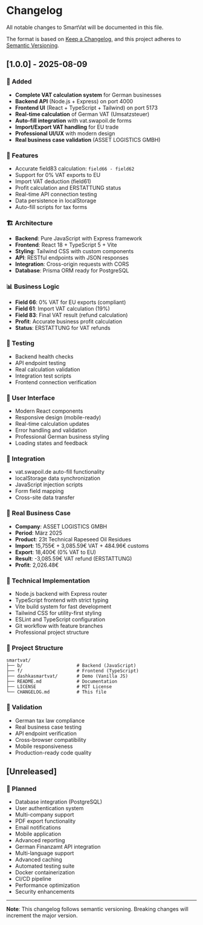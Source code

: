 # Changelog

All notable changes to SmartVat will be documented in this file.

The format is based on [Keep a Changelog](https://keepachangelog.com/en/1.0.0/),
and this project adheres to [Semantic Versioning](https://semver.org/spec/v2.0.0.html).

## [1.0.0] - 2025-08-09

### 🚀 Added
- **Complete VAT calculation system** for German businesses
- **Backend API** (Node.js + Express) on port 4000
- **Frontend UI** (React + TypeScript + Tailwind) on port 5173
- **Real-time calculation** of German VAT (Umsatzsteuer)
- **Auto-fill integration** with vat.swapoil.de forms
- **Import/Export VAT handling** for EU trade
- **Professional UI/UX** with modern design
- **Real business case validation** (ASSET LOGISTICS GMBH)

### 🧮 Features
- Accurate field83 calculation: `field66 - field62`
- Support for 0% VAT exports to EU
- Import VAT deduction (field61)
- Profit calculation and ERSTATTUNG status
- Real-time API connection testing
- Data persistence in localStorage
- Auto-fill scripts for tax forms

### 🏗️ Architecture
- **Backend**: Pure JavaScript with Express framework
- **Frontend**: React 18 + TypeScript 5 + Vite
- **Styling**: Tailwind CSS with custom components
- **API**: RESTful endpoints with JSON responses
- **Integration**: Cross-origin requests with CORS
- **Database**: Prisma ORM ready for PostgreSQL

### 📊 Business Logic
- **Field 66**: 0% VAT for EU exports (compliant)
- **Field 61**: Import VAT calculation (19%)
- **Field 83**: Final VAT result (refund calculation)
- **Profit**: Accurate business profit calculation
- **Status**: ERSTATTUNG for VAT refunds

### 🧪 Testing
- Backend health checks
- API endpoint testing
- Real calculation validation
- Integration test scripts
- Frontend connection verification

### 📱 User Interface
- Modern React components
- Responsive design (mobile-ready)
- Real-time calculation updates
- Error handling and validation
- Professional German business styling
- Loading states and feedback

### 🔌 Integration
- vat.swapoil.de auto-fill functionality
- localStorage data synchronization
- JavaScript injection scripts
- Form field mapping
- Cross-site data transfer

### 🏢 Real Business Case
- **Company**: ASSET LOGISTICS GMBH
- **Period**: März 2025
- **Product**: 23t Technical Rapeseed Oil Residues
- **Import**: 15,755€ + 3,085.59€ VAT + 484.96€ customs
- **Export**: 18,400€ (0% VAT to EU)
- **Result**: -3,085.59€ VAT refund (ERSTATTUNG)
- **Profit**: 2,026.48€

### 🔧 Technical Implementation
- Node.js backend with Express router
- TypeScript frontend with strict typing
- Vite build system for fast development
- Tailwind CSS for utility-first styling
- ESLint and TypeScript configuration
- Git workflow with feature branches
- Professional project structure

### 📂 Project Structure
```
smartvat/
├── b/                    # Backend (JavaScript)
├── f/                    # Frontend (TypeScript)
├── dashkasmartvat/       # Demo (Vanilla JS)
├── README.md             # Documentation
├── LICENSE               # MIT License
└── CHANGELOG.md          # This file
```

### 🎯 Validation
- German tax law compliance
- Real business case testing
- API endpoint verification
- Cross-browser compatibility
- Mobile responsiveness
- Production-ready code quality

## [Unreleased]

### 🔮 Planned
- Database integration (PostgreSQL)
- User authentication system
- Multi-company support
- PDF export functionality
- Email notifications
- Mobile application
- Advanced reporting
- German Finanzamt API integration
- Multi-language support
- Advanced caching
- Automated testing suite
- Docker containerization
- CI/CD pipeline
- Performance optimization
- Security enhancements

---

**Note**: This changelog follows semantic versioning. Breaking changes will increment the major version.